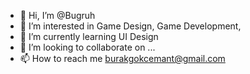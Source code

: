- 👋 Hi, I’m @Bugruh
- 👀 I’m interested in Game Design, Game Development, 
- 🌱 I’m currently learning UI Design
- 💞️ I’m looking to collaborate on ...
- 📫 How to reach me burakgokcemant@gmail.com
